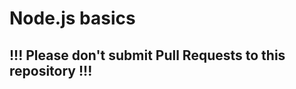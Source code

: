 # Node.js basics

## !!! Please don't submit Pull Requests to this repository !!!

<!-- Just a comment to make a difference and make a PR  -->
